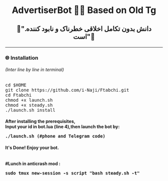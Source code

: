 <h1><p align="center"> AdvertiserBot 🖕😂 Based on Old Tg
<h2><p align="center">🔅".دانش بدون تکامل اخلاقی خطرناک و نابود کننده است"🔅
<hr>
<h3> <strong>🌐 Installation </strong>
<h6>(Inter line by line in terminal)</h6>
<pre>
<span>cd $HOME</span>
<span>git clone https://github.com/i-Naji/Ftabchi.git</span>
<span>cd Ftabchi</span>
<span>chmod +x launch.sh</span>
<span>chmod +x steady.sh</span>
<span>./launch.sh install</span>
</pre>
<h4> <strong>After installing  the prerequisites,<br>Input your id in bot.lua (line 4),then launch the bot by: <br></strong>
<pre>
<span>./launch.sh</span> (#phone and Telegram code)
</pre>
<h4> It's Done! Enjoy your bot.
<br><br><br>
#Lunch in anticrash mod :
<pre>
<span>sudo tmux new-session -s script "bash steady.sh -t"</span>
</pre>
